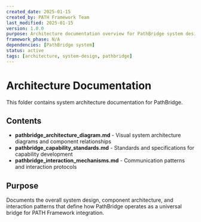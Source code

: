 ```yaml
---
created_date: 2025-01-15
created_by: PATH Framework Team
last_modified: 2025-01-15
version: 1.0.0
purpose: Architecture documentation overview for PathBridge system design
framework_phase: N/A
dependencies: [PathBridge system]
status: active
tags: [architecture, system-design, pathbridge]
---
```


# Architecture Documentation

This folder contains system architecture documentation for PathBridge.

## Contents

- **pathbridge_architecture_diagram.md** - Visual system architecture diagrams and component relationships
- **pathbridge_capability_standards.md** - Standards and specifications for capability development
- **pathbridge_interaction_mechanisms.md** - Communication patterns and interaction protocols

## Purpose

Documents the overall system design, component architecture, and interaction patterns that define how PathBridge operates as a universal bridge for PATH Framework integration.